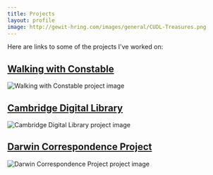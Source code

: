 ```yaml
---
title: Projects
layout: profile
image: http://gewit-hring.com/images/general/CUDL-Treasures.png
---
```

Here are links to some of the projects I've worked on:

## [Walking with Constable](https://walking-the-landscape.fitzmuseum.cam.ac.uk/)
![Walking with Constable project image]({{site.url}}/images/general/Constable-Collection.png)

## [Cambridge Digital Library](https://cudl.lib.cam.ac.uk/)
![Cambridge Digital Library project image]({{site.url}}/images/general/CUDL-Treasures.png)

## [Darwin Correspondence Project](https://www.darwinproject.ac.uk/)
![Darwin Correspondence Project project image]({{site.url}}/images/general/Darwin-Correspondence-Project.png)
